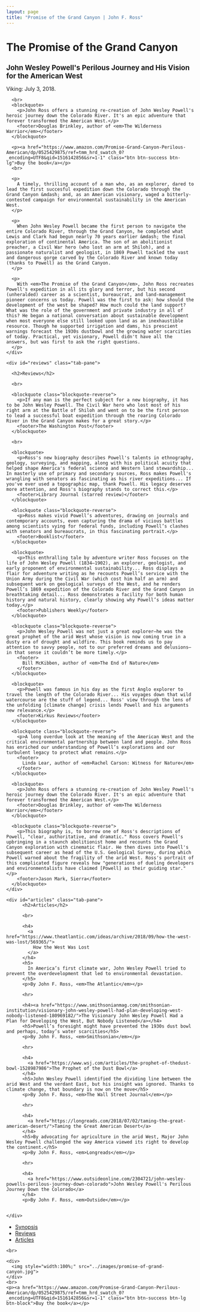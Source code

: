 ```yaml
---
layout: page
title: "Promise of the Grand Canyon | John F. Ross"
---
```


<div class="row">

  <div class="col-md-8 tab-content">
    <div id="synopsis" class="tab-pane active">
      <h1>
        The Promise of the Grand Canyon
      </h1>
      <h2 style="font-size:1.33em">
        John Wesley Powell's Perilous Journey and His Vision for the American West
      </h2>
      <p>
        Viking: July 3, 2018.
      </p>

      <br>
      <blockquote>
        <p>John Ross offers a stunning re-creation of John Wesley Powell's heroic journey down the Colorado River. It's an epic adventure that forever transformed the American West.</p>
        <footer>Douglas Brinkley, author of <em>The Wilderness Warrior</em></footer>
      </blockquote>

      <p><a href="https://www.amazon.com/Promise-Grand-Canyon-Perilous-American/dp/0525429875/ref=tmm_hrd_swatch_0?_encoding=UTF8&qid=1516142856&sr=1-1" class="btn btn-success btn-lg">Buy the book</a></p>
      <br>

      <p>
        A timely, thrilling account of a man who, as an explorer, dared to lead the first succesful expedition down the Colorado through the Grand Canyon &mdash; and, as an American visionary, waged a bitterly-contested campaign for environmental sustainability in the American West.
      </p>

      <p>
        When John Wesley Powell became the first person to navigate the entire Colorado River, through the Grand Canyon, he completed what Lewis and Clark had begun nearly 70 years earlier &mdash; the final exploration of continental America. The son of an abolitionist preacher, a Civil War hero (who lost an arm at Shiloh), and a passionate naturalist and geologist, in 1869 Powell tackled the vast and dangerous gorge carved by the Colorado River and known today (thanks to Powell) as the Grand Canyon.
      </p>

      <p>
        With <em>The Promise of the Grand Canyon</em>, John Ross recreates Powell's expedition in all its glory and terror, but his second (unheralded) career as a scientist, bureaucrat, and land-management pioneer concerns us today. Powell was the first to ask: how should the development of the west be shaped? How much could the land support? What was the role of the government and private industry in all of this? He began a national conversation about sustainable development when most everyone else still looked upon land as an inexhaustible resource. Though he supported irrigation and dams, his prescient warnings forecast the 1930s dustbowl and the growing water scarcities of today. Practical, yet visionary, Powell didn't have all the answers, but was first to ask the right questions.
      </p>
    </div>

    <div id="reviews" class="tab-pane">

      <h2>Reviews</h2>

      <br>

      <blockquote class="blockquote-reverse">
        <p>If any man is the perfect subject for a new biography, it has to be John Wesley Powell. The Civil War hero who lost most of his right arm at the Battle of Shiloh and went on to be the first person to lead a successful boat expedition through the roaring Colorado River in the Grand Canyon makes for a great story.</p>
        <footer>The Washington Post</footer>
      </blockquote>

      <br>

      <blockquote>
        <p>Ross's new biography describes Powell's talents in ethnography, geology, surveying, and mapping, along with his political acuity that helped shape America's federal science and Western land stewardship... In masterly use of primary and secondary sources, Ross makes Powell's wrangling with senators as fascinating as his river expeditions... If you've ever used a topographic map, thank Powell. His legacy deserves more attention, and Ross's biography stands to correct this.</p>
        <footer>Library Journal (starred review)</footer>
      </blockquote>

      <blockquote class="blockquote-reverse">
        <p>Ross makes vivid Powell’s adventures, drawing on journals and contemporary accounts, even capturing the drama of vicious battles among scientists vying for federal funds, including Powell’s clashes with senators and bureaucrats, in this fascinating portrait.</p>
        <footer>Booklist</footer>
      </blockquote>

      <blockquote>
        <p>This enthralling tale by adventure writer Ross focuses on the life of John Wesley Powell (1834–1902), an explorer, geologist, and early proponent of environmental sustainability... Ross displays a flair for adventure writing as he recounts Powell’s service with the Union Army during the Civil War (which cost him half an arm) and subsequent work on geological surveys of the West, and he renders Powell’s 1869 expedition of the Colorado River and the Grand Canyon in breathtaking detail... Ross demonstrates a facility for both human history and natural history, clearly showing why Powell’s ideas matter today.</p>
        <footer>Publishers Weekly</footer>
      </blockquote>

      <blockquote class="blockquote-reverse">
        <p>John Wesley Powell was not just a great explorer—he was the great prophet of the arid West whose vision is now coming true in a dusty era of drought and wildfire. This book reminds us to pay attention to savvy people, not to our preferred dreams and delusions—in that sense it couldn’t be more timely.</p>
        <footer>
          Bill McKibben, author of <em>The End of Nature</em>
        </footer>
      </blockquote>

      <blockquote>
        <p>Powell was famous in his day as the first Anglo explorer to travel the length of the Colorado River... His voyages down that wild watercourse are the stuff of legend... Ross' view through the lens of the unfolding [climate change] crisis lends Powell and his arguments new relevance.</p>
        <footer>Kirkus Reviews</footer>
      </blockquote>

      <blockquote class="blockquote-reverse">
        <p>A long overdue look at the meaning of the American West and the critical environmental partnership between land and people. John Ross has enriched our understanding of Powell’s explorations and our turbulent legacy to protect what remains.</p>
        <footer>
          Linda Lear, author of <em>Rachel Carson: Witness for Nature</em>
        </footer>
      </blockquote>

      <blockquote>
        <p>John Ross offers a stunning re-creation of John Wesley Powell's heroic journey down the Colorado River. It's an epic adventure that forever transformed the American West.</p>
        <footer>Douglas Brinkley, author of <em>The Wilderness Warrior</em></footer>
      </blockquote>

      <blockquote class="blockquote-reverse">
        <p>This biography is, to borrow one of Ross's descriptions of Powell, "clear, authoritative, and dramatic." Ross covers Powell's upbringing in a staunch abolitionist home and recounts the Grand Canyon exploration with cinematic flair. He then dives into Powell's subsequent career as head of the U.S. Geological Survey, during which Powell warned about the fragility of the arid West. Ross's portrait of this complicated figure reveals how "generations of dueling developers and environmentalists have claimed [Powell] as their guiding star."</p>
        <footer>Jason Mark, Sierra</footer>
      </blockquote>
    </div>

    <div id="articles" class="tab-pane">
          <h2>Articles</h2>

          <br>

          <h4>
            <a href="https://www.theatlantic.com/ideas/archive/2018/09/how-the-west-was-lost/569365/">
              How the West Was Lost
            </a>
          </h4>
          <h5>
            In America’s first climate war, John Wesley Powell tried to prevent the overdevelopment that led to environmental devastation.
          </h5>
          <p>By John F. Ross, <em>The Atlantic</em></p>

          <hr>

          <h4><a href="https://www.smithsonianmag.com/smithsonian-institution/visionary-john-wesley-powell-had-plan-developing-west-nobody-listened-180969182/">The Visionary John Wesley Powell Had a Plan for Developing the West, But Nobody Listened</a></h4>
          <h5>Powell’s foresight might have prevented the 1930s dust bowl and perhaps, today’s water scarcities</h5>
          <p>By John F. Ross, <em>Smithsonian</em></p>

          <hr>

          <h4>
            <a href="https://www.wsj.com/articles/the-prophet-of-thedust-bowl-1528987986">The Prophet of the Dust Bowl</a>
          </h4>
          <h5>John Wesley Powell identified the dividing line between the arid West and the verdant East, but his insight was ignored. Thanks to climate change, that boundary is now on the move</h5>
          <p>By John F. Ross, <em>The Wall Street Journal</em></p>

          <hr>

          <h4>
            <a href="https://longreads.com/2018/07/02/taming-the-great-american-desert/">Taming the Great American Desert</a>
          </h4>
          <h5>By advocating for agriculture in the arid West, Major John Wesley Powell challenged the way America viewed its right to develop the continent.</h5>
          <p>By John F. Ross, <em>Longreads</em></p>

          <hr>

          <h4>
            <a href="https://www.outsideonline.com/2304721/john-wesley-powells-perilous-journey-down-colorado">John Wesley Powell's Perilous Journey Down the Colorado</a>
          </h4>
          <p>By John F. Ross, <em>Outside</em></p>

          
    </div>

  </div>

  <div class="col-md-4 tab-content">
    <ul class="nav nav-pills nav-stacked">
      <li class="active"><a href="#synopsis" data-toggle="tab">Synopsis</a></li>
      <li><a href="#reviews" data-toggle="tab">Reviews</a></li>
      <li><a href="#articles" data-toggle="tab">Articles</a></li>
    </ul>

    <br>

    <div>
      <img style="width:100%;" src="../images/promise-of-grand-canyon.jpg">
    </div>
    <br>
    <p><a href="https://www.amazon.com/Promise-Grand-Canyon-Perilous-American/dp/0525429875/ref=tmm_hrd_swatch_0?_encoding=UTF8&qid=1516142856&sr=1-1" class="btn btn-success btn-lg btn-block">Buy the book</a></p>
  </div>
</div>
